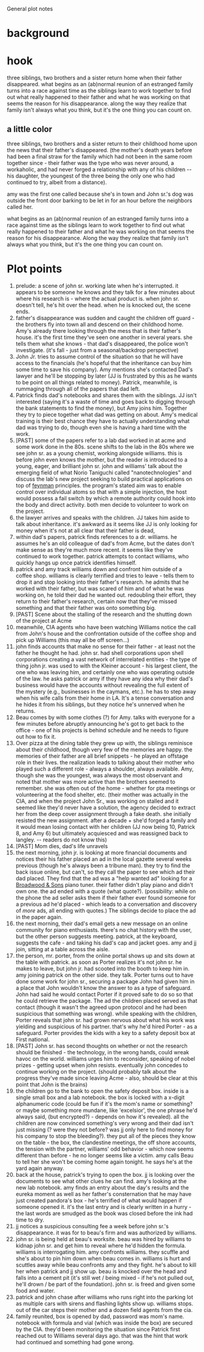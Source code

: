 General plot notes

# background

# hook

three siblings, two brothers and a sister return home when their father disappeared. what begins as an (ab)normal reunion of an estranged family turns into a race against time as the siblings learn to work together to find out what really happened to their father and what he was working on that seems the reason for his disappearance. along the way they realize that family isn't always what you think, but it's the one thing you can count on.

## a little color

three siblings, two brothers and a sister return to their childhood home upon the news that their father's disappeared. (the mother's death years before had been a final straw for the family which had not been in the same room together since - their father was the type who was never around, a workaholic, and had never forged a relationship with any of his children -- his daughter, the youngest of the three being the only one who had continued to try, albeit from a distance).

amy was the first one called because she's in town and John sr.'s dog was outside the front door barking to be let in for an hour before the neighbors called her.

what begins as an (ab)normal reunion of an estranged family turns into a race against time as the siblings learn to work together to find out what really happened to their father and what he was working on that seems the reason for his disappearance. Along the way they realize that family isn't always what you think, but it's the one thing you can count on.

# Plot points

1. prelude: a scene of john sr. working late when he's interrupted. it appears to be someone he knows and they talk for a few minutes about where his research is - where the actual product is. when john sr. doesn't tell, he's hit over the head. when he is knocked out, the scene ends.
1. father's disappearance was sudden and caught the children off guard - the brothers fly into town all and descend on their childhood home. Amy's already there looking through the mess that is their father's house. it's the first time they've seen one another in several years. she tells them what she knows - that dad's disappeared, the police won't investigate. (it's fall - just from a seasonal/backdrop perspective)
1. John Jr. tries to assume control of the situation so that he will have access to the financials (he's hopeful that the inheritance can buy him some time to save his company). Amy mentions she's contacted Dad's lawyer and he'll be stopping by later (JJ is frustrated by this as he wants to be point on all things related to money). Patrick, meanwhile, is rummaging through all of the papers that dad left.
1. Patrick finds dad's notebooks and shares them with the siblings. JJ isn't interested (saying it's a waste of time and goes back to digging through the bank statements to find the money), but Amy joins him. Together they try to piece together what dad was getting on about. Amy's medical training is their best chance they have to actually understanding what dad was trying to do, though even she is having a hard time with the work.
1. [PAST] some of the papers refer to a lab dad worked in at acme and some work done in the 80s. scene shifts to the lab in the 80s where we see john sr. as a young chemist, working alongside williams. this is before john even knows the mother, but the reader is introduced to a young, eager, and brilliant john sr. john and williams' talk about the emerging field of what Norio Taniguchi called "nanotechnologies" and discuss the lab's new project seeking to build practical applications on top of [feynman](https://www.nano.gov/nanotech-101/what/definition) principles. the program's stated aim was to enable control over individual atoms so that with a simple injection, the host would possess a fail switch by which a remote authority could hook into the body and direct activity. both men decide to volunteer to work on the project.
1. the lawyer arrives and speaks with the children. JJ takes him aside to talk about inheritance. it's awkward as it seems like JJ is only looking for money when it's not at all clear that their father is dead,
1. within dad's papers, patrick finds references to a dr. williams. he assumes he's an old colleague of dad's from Acme, but the dates don't make sense as they're much more recent. it seems like they've continued to work together. patrick attempts to contact williams, who quickly hangs up once patrick identifies himself.
1. patrick and amy track williams down and confront him outside of a coffee shop. williams is clearly terrified and tries to leave - tells them to drop it and stop looking into their father's research. he admits that he worked with their father, but was scared of him and of what he was working on, he told their dad he wanted out. redoubling their effort, they return to their father's research, certain now that they've missed something and that their father was onto something big.
1. [PAST] Scene about the stalling of the research and the shutting down of the project at Acme
1. meanwhile, CIA agents who have been watching Williams notice the call from John's house and the confrontation outside of the coffee shop and pick up Williams (this may all be off screen...)
1. john finds accounts that make no sense for their father - at least not the father he thought he had. john sr. had shell corporations upon shell corporations creating a vast network of interrelated entities - the type of thing john jr. was used to with the Kleiner account - his largest client, the one who was leaving him, and certainly one who was operating outside of the law. he asks patrick or amy if they have any idea why their dad's business would have the accounts without revealing the full extent of the mystery (e.g., businesses in the caymans, etc.). he has to step away when his wife calls from their home in LA. It's a tense conversation and he hides it from his siblings, but they notice he's unnerved when he returns.
1. Beau comes by with some clothes (?) for Amy. talks with everyone for a few minutes before abruptly announcing he's got to get back to the office - one of his projects is behind schedule and he needs to figure out how to fix it.
1. Over pizza at the dining table they grew up with, the siblings reminisce about their childhood, though very few of the memories are happy. the memories of their father are all brief snippets - he played an offstage role in their lives. the realization leads to talking about their mother who played such a different role - always a shoulder, always available. Amy, though she was the youngest, was always the most observant and noted that mother was more active than the brothers seemed to remember. she was often out of the home - whether for pta meetings or volunteering at the food shelter, etc. (their mother was actually in the CIA, and when the project John Sr., was working on stalled and it seemed like they'd never have a solution, the agency decided to extract her from the deep cover assignment through a fake death. she initially resisted the new assignment. after a decade + she'd forged a family and it would mean losing contact with her children (JJ now being 10, Patrick 8, and Amy 6) but ultimately acquiesced and was reassigned back to langley. -- readers do not know this)
1. [PAST] Mom dies, dad's life unravels
1. the next morning, john jr. is looking at more financial documents and notices their his father placed an ad in the local gazette several weeks previous (though he's always been a tribune man). they try to find the back issue online, but can't, so they call the paper to see which ad their dad placed. They find that the ad was a "help wanted ad" looking for a [Broadwood & Sons](https://en.wikipedia.org/wiki/John_Broadwood_%26_Sons) piano tuner. their father didn't play piano and didn't own one. the ad ended with a quote (what quote?). (possibility: while on the phone the ad seller asks them if their father ever found someone for a previous ad he'd placed - which leads to a conversation and discovery of _more_ ads, all ending with quotes.) The siblings decide to place the ad in the paper again.
1. the next morning, their dad's email gets a new message on an online community for piano enthusiasts. there's no chat history with the user, but the other person suggests meeting. patrick, at the keyboard, suggests the cafe - and taking his dad's cap and jacket goes. amy and jj join, sitting at a table across the aisle.
1. the person, mr. porter, from the online portal shows up and sits down at the table with patrick. as soon as Porter realizes it's not john sr. he makes to leave, but john jr. had scooted into the booth to keep him in. amy joining patrick on the other side. they talk. Porter turns out to have done some work for john sr., securing a package John had given him in a place that John wouldn't know the answer to as a type of safeguard. John had said he would contact Porter if it proved safe to do so so that he could retrieve the package. The ad the children placed served as that contact (though it wasn't the agreed upon protocol and he had been suspicious that something was wrong). while speaking with the children, Porter reveals that john sr. had grown nervous about what his work was yielding and suspicious of his partner. that's why he'd hired Porter - as a safeguard. Porter provides the kids with a key to a safety deposit box at First national.
1. [PAST] John sr. has second thoughts on whether or not the research should be finished - the technology, in the wrong hands, could wreak havoc on the world. williams urges him to reconsider, speaking of nobel prizes - getting upset when john resists. eventually john concedes to continue working on the project. (should probably talk about the progress they've made since leaving Acme - also, should be clear at this point that John is the brains)
1. the children go to the bank to open the safety deposit box. inside is a single small box and a lab notebook. the box is locked with a x-digit alphanumeric code (could be fun if it's the mom's name or something? or maybe something more mundane, like 'excelsior', the one phrase he'd always said, (but encrypted?) - depends on how it's revealed). all the children are now convinced something's very wrong and their dad isn't just missing (? were they not before? was jj only here to find money for his company to stop the bleeding?). they put all of the pieces they know on the table - the box, the clandestine meetings, the off shore accounts, the tension with the partner, williams' odd behavior - which now seems different than before - he no longer seems like a victim. amy calls Beau to tell her she won't be coming home again tonight. he says he's at the yard again anyway.
1. back at the house, patrick's trying to open the box. jj is looking over the documents to see what other clues he can find. amy's looking at the new lab notebook. amy finds an entry about the day's results and the eureka moment as well as her father's consternation that he may have just created pandora's box - he's terrified of what would happen if someone opened it. it's the last entry and is clearly written in a hurry - the last words are smudged as the book was closed before the ink had time to dry.
1. jj notices a suspicious consulting fee a week before john sr.'s disappearance. it was for to beau's firm and was authorized by williams.
1. john sr. is being held at beau's worksite. beau was hired by williams to kidnap john sr. and get him to reveal where he'd hidden the formula. williams is interrogating him. amy confronts williams. they scuffle and she's about to pin him down when beau comes in. williams is hurt and scuttles away while beau confronts amy and they fight. he's about to kill her when patrick and jj show up. beau is knocked over the head and falls into a cement pit (it's still wet / being mixed - if he's not pulled out, he'll drown / be part of the foundation). john sr. is freed and given some food and water.
1. patrick and john chase after williams who runs right into the parking lot as multiple cars with sirens and flashing lights show up. williams stops. out of the car steps their mother and a dozen field agents from the cia.
1. family reunited, box is opened by dad, password was mom's name. notebook with formula and vial (which was inside the box) are secured by the CIA. they'd been monitoring the situation since Patrick first reached out to Williams several days ago. that was the hint that work had continued and something had gone wrong.
